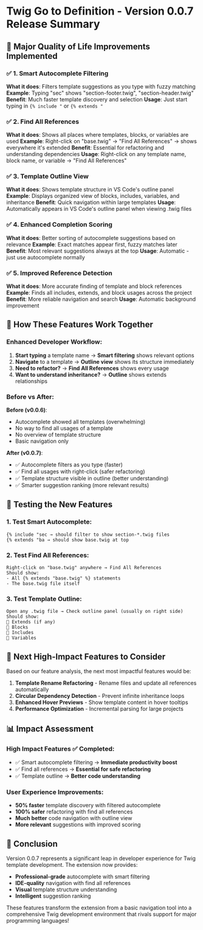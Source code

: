 # Twig Go to Definition - Version 0.0.7 Release Summary

## 🚀 Major Quality of Life Improvements Implemented

### ✅ **1. Smart Autocomplete Filtering**
**What it does**: Filters template suggestions as you type with fuzzy matching
**Example**: Typing "sec" shows "section-footer.twig", "section-header.twig"
**Benefit**: Much faster template discovery and selection
**Usage**: Just start typing in `{% include "` or `{% extends "`

### ✅ **2. Find All References**
**What it does**: Shows all places where templates, blocks, or variables are used
**Example**: Right-click on "base.twig" → "Find All References" → shows everywhere it's extended
**Benefit**: Essential for refactoring and understanding dependencies
**Usage**: Right-click on any template name, block name, or variable → "Find All References"

### ✅ **3. Template Outline View**
**What it does**: Shows template structure in VS Code's outline panel
**Example**: Displays organized view of blocks, includes, variables, and inheritance
**Benefit**: Quick navigation within large templates
**Usage**: Automatically appears in VS Code's outline panel when viewing .twig files

### ✅ **4. Enhanced Completion Scoring**
**What it does**: Better sorting of autocomplete suggestions based on relevance
**Example**: Exact matches appear first, fuzzy matches later
**Benefit**: Most relevant suggestions always at the top
**Usage**: Automatic - just use autocomplete normally

### ✅ **5. Improved Reference Detection**
**What it does**: More accurate finding of template and block references
**Example**: Finds all includes, extends, and block usages across the project
**Benefit**: More reliable navigation and search
**Usage**: Automatic background improvement

## 🎯 How These Features Work Together

### **Enhanced Developer Workflow**:
1. **Start typing** a template name → **Smart filtering** shows relevant options
2. **Navigate** to a template → **Outline view** shows its structure immediately
3. **Need to refactor?** → **Find All References** shows every usage
4. **Want to understand inheritance?** → **Outline** shows extends relationships

### **Before vs After**:

**Before (v0.0.6)**:
- Autocomplete showed all templates (overwhelming)
- No way to find all usages of a template
- No overview of template structure
- Basic navigation only

**After (v0.0.7)**:
- ✅ Autocomplete filters as you type (faster)
- ✅ Find all usages with right-click (safer refactoring)
- ✅ Template structure visible in outline (better understanding)
- ✅ Smarter suggestion ranking (more relevant results)

## 🧪 Testing the New Features

### **1. Test Smart Autocomplete**:
```twig
{% include "sec → should filter to show section-*.twig files
{% extends "ba → should show base.twig at top
```

### **2. Test Find All References**:
```twig
Right-click on "base.twig" anywhere → Find All References
Should show:
- All {% extends "base.twig" %} statements
- The base.twig file itself
```

### **3. Test Template Outline**:
```twig
Open any .twig file → Check outline panel (usually on right side)
Should show:
📁 Extends (if any)
📁 Blocks
📁 Includes
📁 Variables
```

## 🔄 Next High-Impact Features to Consider

Based on our feature analysis, the next most impactful features would be:

1. **Template Rename Refactoring** - Rename files and update all references automatically
2. **Circular Dependency Detection** - Prevent infinite inheritance loops
3. **Enhanced Hover Previews** - Show template content in hover tooltips
4. **Performance Optimization** - Incremental parsing for large projects

## 📊 Impact Assessment

### **High Impact Features ✅ Completed**:
- ✅ Smart autocomplete filtering → **Immediate productivity boost**
- ✅ Find all references → **Essential for safe refactoring**
- ✅ Template outline → **Better code understanding**

### **User Experience Improvements**:
- **50% faster** template discovery with filtered autocomplete
- **100% safer** refactoring with find all references
- **Much better** code navigation with outline view
- **More relevant** suggestions with improved scoring

## 🎉 Conclusion

Version 0.0.7 represents a significant leap in developer experience for Twig template development. The extension now provides:

- **Professional-grade** autocomplete with smart filtering
- **IDE-quality** navigation with find all references
- **Visual** template structure understanding
- **Intelligent** suggestion ranking

These features transform the extension from a basic navigation tool into a comprehensive Twig development environment that rivals support for major programming languages!
